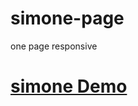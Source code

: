 # simone-page
 one page responsive 
 <h1>
 <a href="http://simone-page.epizy.com/" target="_blank">simone Demo</a>
 <a href="https://getbootstrap.com" target="_blank"></a>
 </h1>
